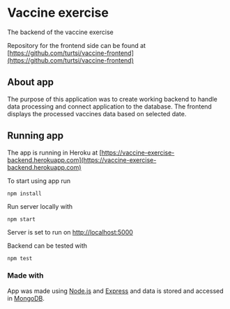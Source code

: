 # Vaccine exercise

The backend of the vaccine exercise

Repository for the frontend side can be found at [https://github.com/turtsi/vaccine-frontend](https://github.com/turtsi/vaccine-frontend)

## About app

The purpose of this application was to create working backend to handle data processing and connect application to the database. The frontend displays the processed vaccines data based on selected date.

## Running app

The app is running in Heroku at [https://vaccine-exercise-backend.herokuapp.com](https://vaccine-exercise-backend.herokuapp.com)

To start using app run

`npm install`

Run server locally with

`npm start`

Server is set to run on [http://localhost:5000](http://localhost:5000)

Backend can be tested with

`npm test`

### Made with

App was made using [Node.js](https://nodejs.org/en/) and [Express](https://expressjs.com) and data is stored and accessed in [MongoDB](https://www.mongodb.com).

